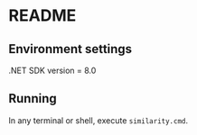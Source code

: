 # README

## Environment settings
.NET SDK version = 8.0

## Running
In any terminal or shell, execute `similarity.cmd`. <br />
